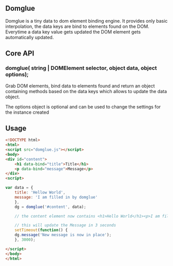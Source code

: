 ## Domglue

Domglue is a tiny data to dom element binding engine. It provides only basic interpolation, the data keys are bind to elements found on the DOM. Everytime a data key value gets updated the DOM element gets automatically updated.

## Core API

### domglue( string | DOMElement selector, object data, object options);

Grab DOM elements, bind data to elements found and return an object containing methods based on the data keys which allows to update the data object.

The options object is optional and can be used to change the settings for the instance created

## Usage

```html
<!DOCTYPE html>
<html>
<script src="domglue.js"></script>
<body>
<div id="content">
    <h1 data-bind="title">Title</h1>
    <p data-bind="message">Message</p>
</div>
<script>
```

```javascript
var data = {
	title: 'Hellow World',
	message: 'I am filled in by domglue'
    },
    dg = domglue('#content', data); 

    // the content element now contains <h1>Hello World</h1><p>I am filled in by domglue</p>

    // this will update the Message in 3 seconds
    setTimeout(function() {
	dg.message('New message is now in place');
    }, 3000);


```

```html
</script>
</body>
</html>
```
